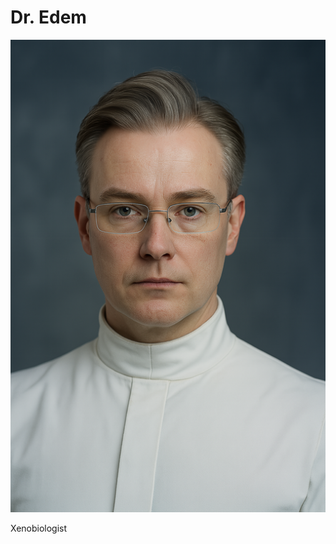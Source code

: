 # Dr. Edem

<div class="grid" markdown>

![Portrait](./dr-edem.png)

<div markdown>

Xenobiologist

</div>
</div>
